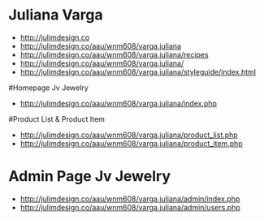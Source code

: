 # Juliana Varga

- http://julimdesign.co
- http://julimdesign.co/aau/wnm608/varga.juliana
- http://julimdesign.co/aau/wnm608/varga.juliana/recipes
- http://julimdesign.co/aau/wnm608/varga.juliana/
- http://julimdesign.co/aau/wnm608/varga.juliana/styleguide/index.html

#Homepage Jv Jewelry

- http://julimdesign.co/aau/wnm608/varga.juliana/index.php

#Product List & Product Item

- http://julimdesign.co/aau/wnm608/varga.juliana/product_list.php
- http://julimdesign.co/aau/wnm608/varga.juliana/product_item.php

# Admin Page Jv Jewelry

- http://julimdesign.co/aau/wnm608/varga.juliana/admin/index.php
- http://julimdesign.co/aau/wnm608/varga.juliana/admin/users.php


